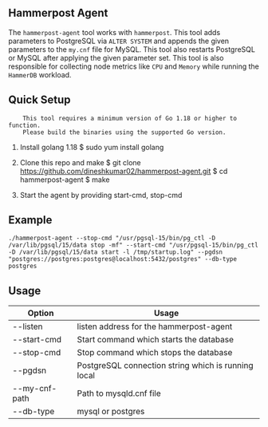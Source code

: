 ## Hammerpost Agent

The `hammerpost-agent` tool works with `hammerpost`. This tool adds parameters to PostgreSQL via `ALTER SYSTEM` and appends the given parameters to the `my.cnf` file for MySQL. This tool also restarts PostgreSQL or MySQL after applying the given parameter set. This tool is also responsible for collecting node metrics like `CPU` and `Memory` while running the `HammerDB` workload.

## Quick Setup

        This tool requires a minimum version of Go 1.18 or higher to function.
        Please build the binaries using the supported Go version.


1. Install golang 1.18
        $ sudo yum install golang

2. Clone this repo and make
        $ git clone https://github.com/dineshkumar02/hammerpost-agent.git
        $ cd hammerpost-agent
        $ make

3. Start the agent by providing start-cmd, stop-cmd

## Example
```
./hammerpost-agent --stop-cmd "/usr/pgsql-15/bin/pg_ctl -D /var/lib/pgsql/15/data stop -mf" --start-cmd "/usr/pgsql-15/bin/pg_ctl -D /var/lib/pgsql/15/data start -l /tmp/startup.log" --pgdsn "postgres://postgres:postgres@localhost:5432/postgres" --db-type postgres
```

## Usage
| Option        | Usage                                               |
|---------------|-----------------------------------------------------|
| --listen      | listen address for the hammerpost-agent             |
| --start-cmd   | Start command which starts the database             |
| --stop-cmd    | Stop command which stops the database               |
| --pgdsn       | PostgreSQL connection string which is running local |
| --my-cnf-path | Path to mysqld.cnf file                             |
| --db-type     | mysql or postgres                                   |